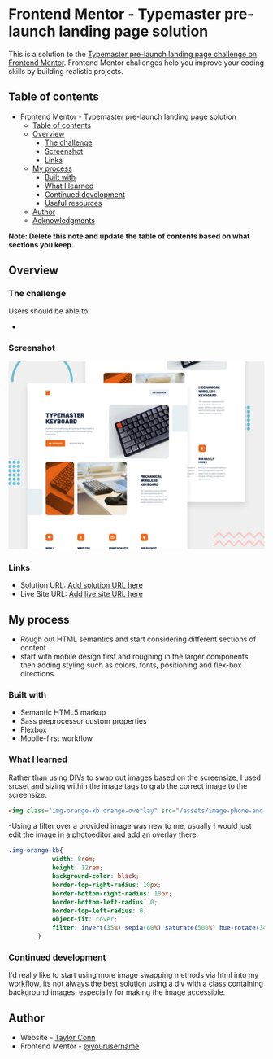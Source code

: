 # Frontend Mentor - Typemaster pre-launch landing page solution

This is a solution to the [Typemaster pre-launch landing page challenge on Frontend Mentor](). Frontend Mentor challenges help you improve your coding skills by building realistic projects.

## Table of contents

- [Frontend Mentor - Typemaster pre-launch landing page solution](#frontend-mentor---typemaster-pre-launch-landing-page-solution)
  - [Table of contents](#table-of-contents)
  - [Overview](#overview)
    - [The challenge](#the-challenge)
    - [Screenshot](#screenshot)
    - [Links](#links)
  - [My process](#my-process)
    - [Built with](#built-with)
    - [What I learned](#what-i-learned)
    - [Continued development](#continued-development)
    - [Useful resources](#useful-resources)
  - [Author](#author)
  - [Acknowledgments](#acknowledgments)

**Note: Delete this note and update the table of contents based on what sections you keep.**

## Overview

### The challenge

Users should be able to:

-

### Screenshot

![](./preview.jpg)


### Links

- Solution URL: [Add solution URL here](https://github.com/TayConn/typemaster_productSite)
- Live Site URL: [Add live site URL here](https://typemaster-product-site.vercel.app/)

## My process
- Rough out HTML semantics and start considering different sections of content
- start with mobile design first and roughing in the larger components then adding styling such as colors, fonts, positioning and flex-box directions.

### Built with

- Semantic HTML5 markup
- Sass preprocessor custom properties
- Flexbox
- Mobile-first workflow

### What I learned

Rather than using DIVs to swap out images based on the screensize, I used srcset and sizing within the image tags to grab the correct image to the screensize. 


```html
<img class="img-orange-kb orange-overlay" src="/assets/image-phone-and-keyboard-mobile.jpg" srcset="/assets/image-phone-and-keyboard-mobile.png 258w, /assets/image-phone-and-keyboard-tablet.jpg 428w, /assets/image-phone-and-keyboard-desktop.jpg 510w" sizes="(min-width: 60rem) 80vw, (min-width: 40rem) 90vw, 100vw" alt="A keyboard with an orange overlay next to a phone on a table">
```
-Using a filter over a provided image was new to me, usually I would just edit the image in a photoeditor and add an overlay there.
```css
.img-orange-kb{
            width: 8rem;
            height: 12rem;
            background-color: black;
            border-top-right-radius: 10px;
            border-bottom-right-radius: 10px;
            border-bottom-left-radius: 0;
            border-top-left-radius: 0;
            object-fit: cover;
            filter: invert(35%) sepia(60%) saturate(500%) hue-rotate(346deg) brightness(75%) contrast(125%);
        }
```


### Continued development

I'd really like to start using more image swapping methods via html into my workflow, its not always the best solution using a div with a class containing background images, especially for making the image accessible.


## Author

- Website - [Taylor Conn](https://www.your-site.com)
- Frontend Mentor - [@yourusername](https://tayconn.github.io/)
